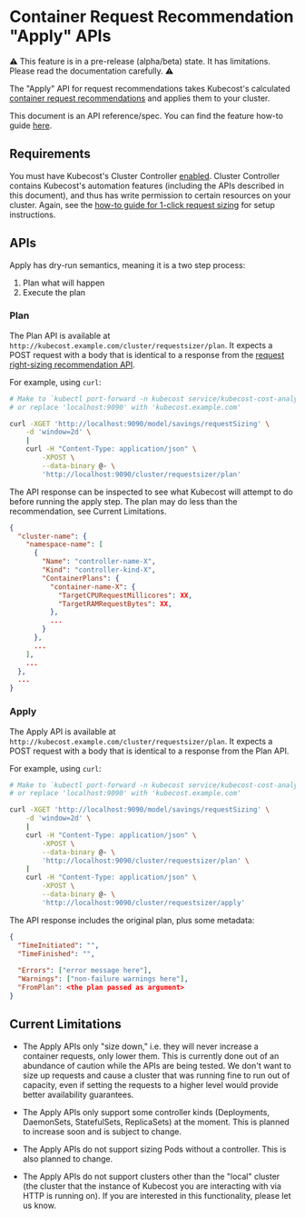 Container Request Recommendation "Apply" APIs
=============================================

:warning: This feature is in a pre-release (alpha/beta) state. It has limitations. Please read the documentation carefully. :warning:

The "Apply" API for request recommendations takes Kubecost's calculated
[container request recommendations](https://github.com/kubecost/docs/blob/main/api-request-right-sizing.md) and applies
them to your cluster. 

This document is an API reference/spec. You can find the feature how-to guide
[here](https://github.com/kubecost/docs/blob/main/guide-one-click-request-sizing.md).

## Requirements

You must have Kubecost's Cluster Controller [enabled](https://github.com/kubecost/docs/blob/main/controller.md). Cluster
Controller contains Kubecost's automation features (including the APIs described
in this document), and thus has write permission to certain resources on your
cluster. Again, see the [how-to guide for 1-click request
sizing](https://github.com/kubecost/docs/blob/main/guide-one-click-request-sizing.md) for setup instructions.

## APIs

Apply has dry-run semantics, meaning it is a two step process:
1. Plan what will happen
2. Execute the plan

### Plan

The Plan API is available at `http://kubecost.example.com/cluster/requestsizer/plan`. It expects a POST request with a body that is identical to a response from the [request right-sizing recommendation API](https://github.com/kubecost/docs/blob/main/api-request-right-sizing.md).

For example, using `curl`:

```sh
# Make to `kubectl port-forward -n kubecost service/kubecost-cost-analyzer 9090`
# or replace 'localhost:9090' with 'kubecost.example.com'

curl -XGET 'http://localhost:9090/model/savings/requestSizing' \
    -d 'window=2d' \
    |
    curl -H "Content-Type: application/json" \
        -XPOST \
        --data-binary @- \
        'http://localhost:9090/cluster/requestsizer/plan'
```

The API response can be inspected to see what Kubecost will attempt to do before
running the apply step. The plan may do less than the recommendation, see
Current Limitations.

```json
{
  "cluster-name": {
    "namespace-name": [
      {
        "Name": "controller-name-X",
        "Kind": "controller-kind-X",
        "ContainerPlans": {
          "container-name-X": {
            "TargetCPURequestMillicores": XX,
            "TargetRAMRequestBytes": XX,
          },
          ...
        }
      },
      ...
    ],
    ...
  },
  ...
}
```

### Apply

The Apply API is available at `http://kubecost.example.com/cluster/requestsizer/plan`. It expects a POST request with a body that is identical to a response from the Plan API.

For example, using `curl`:

```sh
# Make to `kubectl port-forward -n kubecost service/kubecost-cost-analyzer 9090`
# or replace 'localhost:9090' with 'kubecost.example.com'

curl -XGET 'http://localhost:9090/model/savings/requestSizing' \
    -d 'window=2d' \
    |
    curl -H "Content-Type: application/json" \
        -XPOST \
        --data-binary @- \
        'http://localhost:9090/cluster/requestsizer/plan' \
    |
    curl -H "Content-Type: application/json" \
        -XPOST \
        --data-binary @- \
        'http://localhost:9090/cluster/requestsizer/apply'
```

The API response includes the original plan, plus some metadata:

```json
{
  "TimeInitiated": "",
  "TimeFinished": "",
  
  "Errors": ["error message here"],
  "Warnings": ["non-failure warnings here"],
  "FromPlan": <the plan passed as argument>
}
```

## Current Limitations

- The Apply APIs only "size down," i.e. they will never increase a container requests, only lower them. This is currently done out of an abundance of caution while the APIs are being tested. We don't want to size up requests and cause a cluster that was running fine to run out of capacity, even if setting the requests to a higher level would provide better availability guarantees.

- The Apply APIs only support some controller kinds (Deployments, DaemonSets, StatefulSets, ReplicaSets) at the moment. This is planned to increase soon and is subject to change.

- The Apply APIs do not support sizing Pods without a controller. This is also planned to change.

- The Apply APIs do not support clusters other than the "local" cluster (the cluster that the instance of Kubecost you are interacting with via HTTP is running on). If you are interested in this functionality, please let us know.


<!--- {"article":"5843799319703","section":"4402829033367","permissiongroup":"1500001277122"} --->